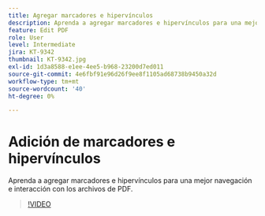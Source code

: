 ```yaml
---
title: Agregar marcadores e hipervínculos
description: Aprenda a agregar marcadores e hipervínculos para una mejor navegación e interacción con los archivos de PDF
feature: Edit PDF
role: User
level: Intermediate
jira: KT-9342
thumbnail: KT-9342.jpg
exl-id: 1d3a8588-e1ee-4ee5-b968-23200d7ed011
source-git-commit: 4e6fbf91e96d26f9ee8f1105ad68738b9450a32d
workflow-type: tm+mt
source-wordcount: '40'
ht-degree: 0%

---
```


# Adición de marcadores e hipervínculos

Aprenda a agregar marcadores e hipervínculos para una mejor navegación e interacción con los archivos de PDF.

>[!VIDEO](https://video.tv.adobe.com/v/340837?quality=12&learn=on&hidetitle=true)
